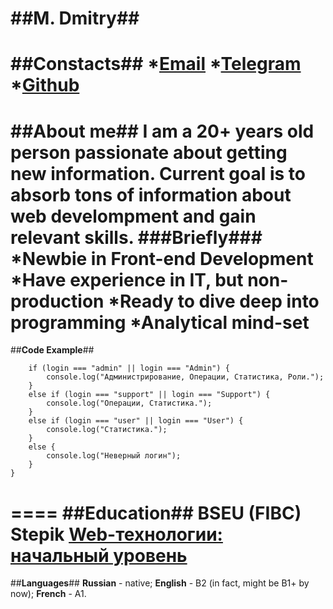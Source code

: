 ##**M. Dmitry**##
====
##**Constacts**##
*[Email](dibrugh@gmail.com)
*[Telegram](https://t.me/dibrugh)
*[Github](https://github.com/dibrugh)
====
##**About me**##
I am a 20+ years old person passionate about getting new information. Current goal is to absorb tons of information about web develompment and gain relevant skills.
###**Briefly**###
*Newbie in Front-end Development
*Have experience in IT, but non-production
*Ready to dive deep into programming
*Analytical mind-set
====
##**Code Example**##
```function myFunction(login) {         
    if (login === "admin" || login === "Admin") {
        console.log("Администрирование, Операции, Статистика, Роли.");
    }
    else if (login === "support" || login === "Support") {
        console.log("Операции, Статистика.");
    }
    else if (login === "user" || login === "User") {
        console.log("Статистика.");
    }
    else {
        console.log("Неверный логин");   
    }
}
```
====
##**Education**##
**BSEU** (FIBC)
**Stepik** [Web-технологии: начальный уровень](https://stepik.org/course/82108)
====
##**Languages**##
**Russian** - native;
**English** - B2 (in fact, might be B1+ by now);
**French** - A1.